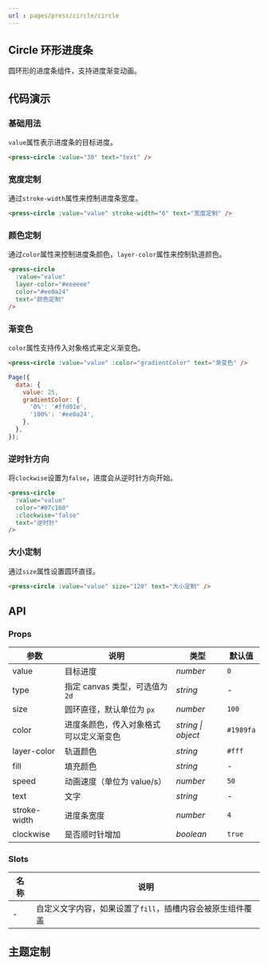 ```yaml
---
url : pages/press/circle/circle
---
```


## Circle 环形进度条

圆环形的进度条组件，支持进度渐变动画。


## 代码演示

### 基础用法

`value`属性表示进度条的目标进度。

```html
<press-circle :value="30" text="text" />
```

### 宽度定制

通过`stroke-width`属性来控制进度条宽度。

```html
<press-circle :value="value" stroke-width="6" text="宽度定制" />
```

### 颜色定制

通过`color`属性来控制进度条颜色，`layer-color`属性来控制轨道颜色。

```html
<press-circle
  :value="value"
  layer-color="#eeeeee"
  color="#ee0a24"
  text="颜色定制"
/>
```

### 渐变色

`color`属性支持传入对象格式来定义渐变色。

```html
<press-circle :value="value" :color="gradientColor" text="渐变色" />
```

```javascript
Page({
  data: {
    value: 25,
    gradientColor: {
      '0%': '#ffd01e',
      '100%': '#ee0a24',
    },
  },
});
```

### 逆时针方向

将`clockwise`设置为`false`，进度会从逆时针方向开始。

```html
<press-circle
  :value="value"
  color="#07c160"
  :clockwise="false"
  text="逆时针"
/>
```

### 大小定制

通过`size`属性设置圆环直径。

```html
<press-circle :value="value" size="120" text="大小定制" />
```

## API

### Props

| 参数         | 说明                                   | 类型               | 默认值    |
| ------------ | -------------------------------------- | ------------------ | --------- |
| value        | 目标进度                               | _number_           | `0`       |
| type         | 指定 canvas 类型，可选值为 `2d`        | _string_           | -         |
| size         | 圆环直径，默认单位为 `px`              | _number_           | `100`     |
| color        | 进度条颜色，传入对象格式可以定义渐变色 | _string \| object_ | `#1989fa` |
| layer-color  | 轨道颜色                               | _string_           | `#fff`    |
| fill         | 填充颜色                               | _string_           | -         |
| speed        | 动画速度（单位为 value/s）             | _number_           | `50`      |
| text         | 文字                                   | _string_           | -         |
| stroke-width | 进度条宽度                             | _number_           | `4`       |
| clockwise    | 是否顺时针增加                         | _boolean_          | `true`    |

### Slots

| 名称 | 说明                                                       |
| ---- | ---------------------------------------------------------- |
| -    | 自定义文字内容，如果设置了`fill`，插槽内容会被原生组件覆盖 |

## 主题定制

<theme-config />